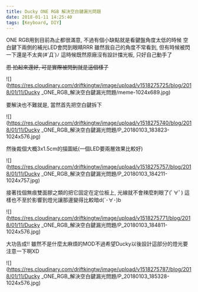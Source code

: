 ```yaml
---
title: Ducky ONE RGB 解決空白鍵漏光問題
date: 2018-01-11 14:25:40
tags: [Keyboard, DIY]
---
```


ONE RGB用到目前為止都很滿意, 不過有個小缺點就是看鍵盤角度太低的時候
空白鍵下兩側的補光LED會閃到眼睛RRR
雖然我自己的角度不常看到, 但有時候被閃一下還是不太爽(#`Д´)ﾉ
這時候既然原廠沒有設計擋光板, 只好自己動手了

<del>恩 拍起來還好, 可是實際被閃到就是這個樣子</del>

![](https://res.cloudinary.com/driftkingtw/image/upload/v1518275725/blog/2018/01/11/Ducky _ONE_RGB_解決空白鍵漏光問題/meme-1024x689.jpg)

要解決也不難就是, 當然首先把空白鍵拆下

![](https://res.cloudinary.com/driftkingtw/image/upload/v1518275740/blog/2018/01/11/Ducky _ONE_RGB_解決空白鍵漏光問題/P_20180103_183823-1024x576.jpg)

然後裁個大概3x1.5cm的描圖紙(一個LED要兩層效果比較好)

![](https://res.cloudinary.com/driftkingtw/image/upload/v1518275757/blog/2018/01/11/Ducky _ONE_RGB_解決空白鍵漏光問題/P_20180103_184211-1024x757.jpg)

接著找個無痕雙面膠之類的把它固定在定位板上, 光線就不會辣麼刺眼了(ﾟ∀ﾟ)
這樣也不至於影響到燈光讓那邊變得比較暗d(`･∀･)b

![](https://res.cloudinary.com/driftkingtw/image/upload/v1518275771/blog/2018/01/11/Ducky _ONE_RGB_解決空白鍵漏光問題/P_20180103_184811-1024x576.jpg)

大功告成!! 雖然不是什麼太麻煩的MOD不過希望Ducky以後設計這部分的燈光要注意一下啊XD

![](https://res.cloudinary.com/driftkingtw/image/upload/v1518275787/blog/2018/01/11/Ducky _ONE_RGB_解決空白鍵漏光問題/P_20180103_185328-1024x576.jpg)
